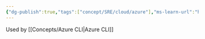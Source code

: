 ```yaml
---
{"dg-publish":true,"tags":["concept/SRE/cloud/azure"],"ms-learn-url":"https://learn.microsoft.com/en-us/cli/azure/azure-cli-extensions-list","permalink":"/concepts/azure-cli-extentions/","dgPassFrontmatter":true}
---
```


Used by [[Concepts/Azure CLI\|Azure CLI]]